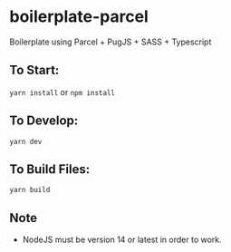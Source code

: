 # boilerplate-parcel

Boilerplate using Parcel + PugJS + SASS + Typescript

## To Start:
```yarn install```
or 
```npm install```

## To Develop:
```yarn dev```

## To Build Files:
```yarn build```

## Note

* NodeJS must be version 14 or latest in order to work.